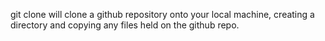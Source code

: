 git clone will clone a github repository onto your local machine, creating a directory and copying any files held on the github repo.
